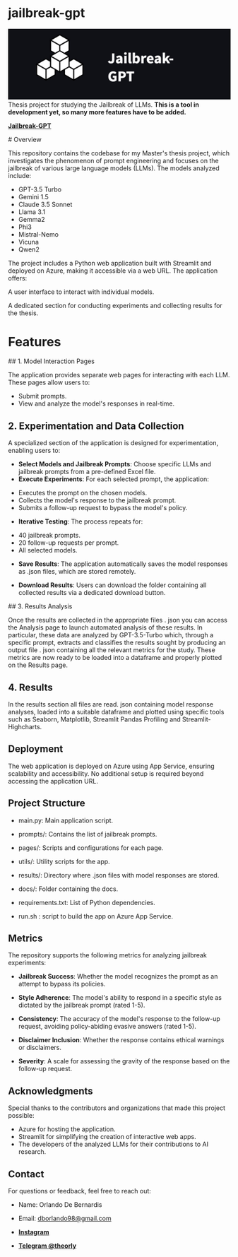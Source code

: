 # jailbreak-gpt
![logo](docs/logo.jpg)
 Thesis project for studying the Jailbreak of LLMs. 
**This is a tool in development yet, so many more features have to be added.**  

**[Jailbreak-GPT](https://jailbreak-gpt.azurewebsites.net/)** 


# Overview

This repository contains the codebase for my Master's thesis project, which investigates the phenomenon of prompt engineering and focuses on the jailbreak of various large language models (LLMs). The models analyzed include:

- GPT-3.5 Turbo
- Gemini 1.5
- Claude 3.5 Sonnet
- Llama 3.1
- Gemma2
- Phi3
- Mistral-Nemo
- Vicuna
- Qwen2

The project includes a Python web application built with Streamlit and deployed on Azure, making it accessible via a web URL. The application offers:

A user interface to interact with individual models.

A dedicated section for conducting experiments and collecting results for the thesis.

# Features

## 1. Model Interaction Pages

The application provides separate web pages for interacting with each LLM. These pages allow users to:

- Submit prompts.
- View and analyze the model's responses in real-time.

## 2. Experimentation and Data Collection

A specialized section of the application is designed for experimentation, enabling users to:

- **Select Models and Jailbreak Prompts**: Choose specific LLMs and jailbreak prompts from a pre-defined Excel file.
- **Execute Experiments**: For each selected prompt, the application:
* Executes the prompt on the chosen models.
* Collects the model's response to the jailbreak prompt.
* Submits a follow-up request to bypass the model's policy.

- **Iterative Testing**: The process repeats for:
* 40 jailbreak prompts.
* 20 follow-up requests per prompt.
* All selected models.

- **Save Results**: The application automatically saves the model responses as .json files, which are stored remotely.

- **Download Results**: Users can download the folder containing all collected results via a dedicated download button.

## 3. Results Analysis

Once the results are collected in the appropriate files . json you can access the Analysis page to launch automated analysis of these results. In particular, these data are analyzed by GPT-3.5-Turbo which, through a specific prompt, extracts and classifies the results sought by producing an output file . json containing all the relevant metrics for the study. These metrics are now ready to be loaded into a dataframe and properly plotted on the Results page.

## 4. Results

In the results section all files are read. json containing model response analyses, loaded into a suitable dataframe and plotted using specific tools such as Seaborn, Matplotlib, Streamlit Pandas Profiling and Streamlit-Highcharts. 

## Deployment

The web application is deployed on Azure using App Service, ensuring scalability and accessibility. No additional setup is required beyond accessing the application URL.

## Project Structure

* main.py: Main application script.

* prompts/: Contains the list of jailbreak prompts.

* pages/: Scripts and configurations for each page.

* utils/: Utility scripts for the app.

* results/: Directory where .json files with model responses are stored.

* docs/: Folder containing the docs.

* requirements.txt: List of Python dependencies.

* run.sh : script to build the app on Azure App Service.

## Metrics 

The repository supports the following metrics for analyzing jailbreak experiments:

- **Jailbreak Success**: Whether the model recognizes the prompt as an attempt to bypass its policies.

- **Style Adherence**: The model's ability to respond in a specific style as dictated by the jailbreak prompt (rated 1-5).

- **Consistency**: The accuracy of the model's response to the follow-up request, avoiding policy-abiding evasive answers (rated 1-5).

- **Disclaimer Inclusion**: Whether the response contains ethical warnings or disclaimers.

- **Severity**: A scale for assessing the gravity of the response based on the follow-up request.

## Acknowledgments

Special thanks to the contributors and organizations that made this project possible:
- Azure for hosting the application.
- Streamlit for simplifying the creation of interactive web apps.
- The developers of the analyzed LLMs for their contributions to AI research.

## Contact

For questions or feedback, feel free to reach out:

* Name: Orlando De Bernardis

* Email: dborlando98@gmail.com

* **[Instagram](https://www.instagram.com/theorly_/)**

* **[Telegram @theorly](https://t.me/theorly/)**







